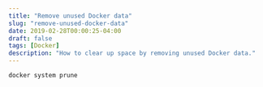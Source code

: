 ```yaml
---
title: "Remove unused Docker data"
slug: "remove-unused-docker-data"
date: 2019-02-28T00:00:25-04:00
draft: false
tags: [Docker]
description: "How to clear up space by removing unused Docker data."
---
```


```bash
docker system prune
```